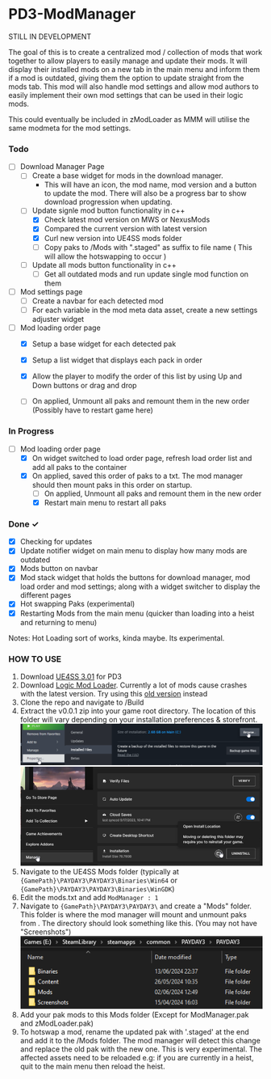 # PD3-ModManager

STILL IN DEVELOPMENT 

The goal of this is to create a centralized mod / collection of mods that work together to allow players to easily manage and update their mods. It will display their installed mods on a new tab in the main menu and inform them if a mod is outdated, giving them the option to update straight from the mods tab. This mod will also handle mod settings and allow mod authors to easily implement their own mod settings that can be used in their logic mods. 

This could eventually be included in zModLoader as MMM will utilise the same modmeta for the mod settings.


### Todo
- [ ] Download Manager Page
   - [ ] Create a base widget for mods in the download manager.
      - This will have an icon, the mod name, mod version and a button to update the mod. There will also be a progress bar to show download progression when updating.
   - [ ] Update signle mod button functionality in c++
      - [x] Check latest mod version on MWS or NexusMods
      - [x] Compared the current version with latest version
      - [x] Curl new version into UE4SS mods folder
      - [ ] Copy paks to /Mods with ".staged" as suffix to file name ( This will allow the hotswapping to occur )
   - [ ] Update all mods button functionality in c++
      - [ ] Get all outdated mods and run update single mod function on them 
     
- [ ] Mod settings page
   - [ ] Create a navbar for each detected mod
   - [ ] For each variable in the mod meta data asset, create a new settings adjuster widget 

- [ ] Mod loading order page
   - [x] Setup a base widget for each detected pak
   - [x] Setup a list widget that displays each pack in order
   - [x] Allow the player to modify the order of this list by using Up and Down buttons or drag and drop
   - [ ] On applied, Unmount all paks and remount them in the new order (Possibly have to restart game here)


### In Progress 

- [ ] Mod loading order page
   - [x] On widget switched to load order page, refresh load order list and add all paks to the container
   - [x] On applied, saved this order of paks to a txt. The mod manager should then mount paks in this order on startup. 
      - [ ] On applied, Unmount all paks and remount them in the new order
      - [x] Restart main menu to restart all paks 

### Done ✓

- [x] Checking for updates
- [x] Update notifier widget on main menu to display how many mods are outdated
- [x] Mods button on navbar
- [x] Mod stack widget that holds the buttons for download manager, mod load order and mod settings; along with a widget switcher to display the different pages
- [x] Hot swapping Paks (experimental)
- [x] Restarting Mods from the main menu (quicker than loading into a heist and returning to menu) 

Notes:
Hot Loading sort of works, kinda maybe. Its experimental.


### HOW TO USE

1. Download [UE4SS 3.01](https://modworkshop.net/mod/47771) for PD3
2. Download [Logic Mod Loader](https://modworkshop.net/mod/44049). Currently a lot of mods cause crashes with the
latest version. Try using this [old version](https://drive.google.com/file/d/1WOpwp0hHY6JGL1G8cqVDqHbB-SEbH0zY/view) instead
3. Clone the repo and navigate to /Build
4. Extract the v0.0.1 zip into your game root directory. 
The location of this folder will vary depending on your installation preferences & storefront.
![STEAM.png](Imgs%2FSTEAM.png)
![EGS.png](Imgs%2FEGS.png)
5. Navigate to the UE4SS Mods folder (typically at ```{GamePath}\PAYDAY3\PAYDAY3\Binaries\Win64``` or ```{GamePath}\PAYDAY3\PAYDAY3\Binaries\WinGDK```)
6. Edit the mods.txt and add ```ModManager : 1``` 
7. Navigate to ```{GamePath}\PAYDAY3\PAYDAY3\``` and create a "Mods" folder. This folder is where the mod manager will mount and unmount paks from
. The directory should look something like this. (You may not have "Screenshots")
![ModFolder.png](Imgs%2FModFolder.png)
8. Add your pak mods to this Mods folder (Except for ModManager.pak and zModLoader.pak)
9. To hotswap a mod, rename the updated pak with '.staged' at the end and add it to the /Mods folder.
The mod manager will detect this change and replace the old pak with the new one. This is very experimental. 
The affected assets need to be reloaded e.g: if you are currently in a heist, quit to the main menu then reload the heist.
